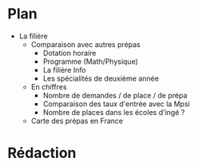 # Plan
 - La filière
	 -	Comparaison avec autres prépas
		 -	Dotation horaire
		 -	Programme (Math/Physique)
		 -	La filière Info
		 -	Les spécialités de deuxième année
	 -	En chiffres
		 -	Nombre de demandes / de place / de prépa
		 -	Comparaison des taux d'entrée avec la Mpsi
		 -	Nombre de places dans les écoles d'ingé ?
	 -	Carte des prépas en France

# Rédaction
